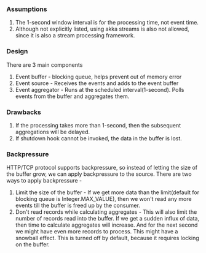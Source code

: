 ### Assumptions
1. The 1-second window interval is for the processing time, not event time.
2. Although not explicitly listed, using akka streams is also not allowed, since it is also a stream processing framework.

### Design
There are 3 main components
1. Event buffer - blocking queue, helps prevent out of memory error
2. Event source - Receives the events and adds to the event buffer
3. Event aggregator - Runs at the scheduled interval(1-second). Polls events from the buffer and aggregates them.

### Drawbacks
1. If the processing takes more than 1-second, then the subsequent aggregations will be delayed.
2. If shutdown hook cannot be invoked, the data in the buffer is lost.

### Backpressure
HTTP/TCP protocol supports backpressure, so instead of letting the size of the buffer grow, we can apply backpressure to the source.
There are two ways to apply backpressure -
1. Limit the size of the buffer - If we get more data than the limit(default for blocking queue is Integer.MAX_VALUE),
   then we won't read any more events till the buffer is freed up by the consumer.
2. Don't read records while calculating aggregates - This will also limit the number of records read into the buffer. 
   If we get a sudden influx of data, then time to calculate aggregates will increase. And for the next second we might have even more records to process.
   This might have a snowball effect. This is turned off by default, because it requires locking on the buffer.